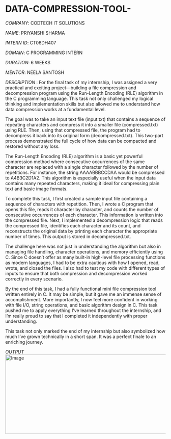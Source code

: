 # DATA-COMPRESSION-TOOL-

*COMPANY*: CODTECH IT SOLUTIONS

*NAME*: PRIYANSHI SHARMA

*INTERN ID*: CT06DH407

*DOMAIN*: C PROGRAMMING INTERN

*DURATION*: 6 WEEKS

*MENTOR*: NEELA SANTOSH

*DESCRIPTION* : 
For the final task of my internship, I was assigned a very practical and exciting project—building a file compression and decompression program using the Run-Length Encoding (RLE) algorithm in the C programming language. This task not only challenged my logical thinking and implementation skills but also allowed me to understand how data compression works at a fundamental level.

The goal was to take an input text file (input.txt) that contains a sequence of repeating characters and compress it into a smaller file (compressed.txt) using RLE. Then, using that compressed file, the program had to decompress it back into its original form (decompressed.txt). This two-part process demonstrated the full cycle of how data can be compacted and restored without any loss.

The Run-Length Encoding (RLE) algorithm is a basic yet powerful compression method where consecutive occurrences of the same character are replaced with a single character followed by the number of repetitions. For instance, the string AAAABBBCCDAA would be compressed to A4B3C2D1A2. This algorithm is especially useful when the input data contains many repeated characters, making it ideal for compressing plain text and basic image formats.

To complete this task, I first created a sample input file containing a sequence of characters with repetition. Then, I wrote a C program that opens this file, reads it character by character, and counts the number of consecutive occurrences of each character. This information is written into the compressed file. Next, I implemented a decompression logic that reads the compressed file, identifies each character and its count, and reconstructs the original data by printing each character the appropriate number of times. This output is stored in decompressed.txt.

The challenge here was not just in understanding the algorithm but also in managing file handling, character operations, and memory efficiently using C. Since C doesn’t offer as many built-in high-level file processing functions as modern languages, I had to be extra cautious with how I opened, read, wrote, and closed the files. I also had to test my code with different types of inputs to ensure that both compression and decompression worked correctly in every scenario.

By the end of this task, I had a fully functional mini file compression tool written entirely in C. It may be simple, but it gave me an immense sense of accomplishment. More importantly, I now feel more confident in working with file I/O, string operations, and basic algorithm design in C. This task pushed me to apply everything I’ve learned throughout the internship, and I’m really proud to say that I completed it independently with proper understanding.

This task not only marked the end of my internship but also symbolized how much I’ve grown technically in a short span. It was a perfect finale to an enriching journey.

*OUTPUT*
<img width="677" height="249" alt="Image" src="https://github.com/user-attachments/assets/b965aa31-3130-4397-ba32-a1c9a1281007" />



